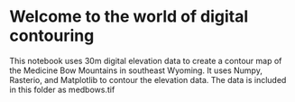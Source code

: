 # Welcome to the world of digital contouring
This notebook uses 30m digital elevation data to create a contour map of the
Medicine Bow Mountains in southeast Wyoming. It uses Numpy, Rasterio, and 
Matplotlib to contour the elevation data. The data is included in this folder 
as medbows.tif